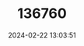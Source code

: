 ---
title: "136760"
category: "Chodsigoa sodalis"
draft: false
date: 2024-02-22 13:03:51
languages:
  English: ["Koshun Shrew", "Lesser Taiwanese Shrew"]
  Chinese: ["Alishan Changweiqu"]
  German: ["Kleine Taiwan-Spitzmaus"]
---